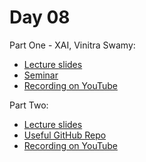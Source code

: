 # Day 08

Part One - XAI, Vinitra Swamy:
* [Lecture slides](ExplainableAI_VinitraSwamy.pdf)
* [Seminar](TBA)
* [Recording on YouTube](TBA)

Part Two:
* [Lecture slides](TBA)
* [Useful GitHub Repo](TBA)
* [Recording on YouTube](TBA)

